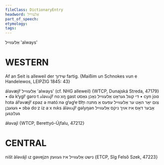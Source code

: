 ```yaml
---
fileClass: DictionaryEntry
headword: אַלעווײַל
part_of_speech: 
etymology: 
tags: 
---
```

אַלעווײַל
'always'

WESTERN
========

Af an Seit is alleweil der שידוך fartig.
{Maißim un Schnokes vun e Handelewos, LEIPZIG 1845: 43}

áləvæjlʲ אַלעווײַל 'always' (cf. NHG alleweil) {WTCP, Dunajská Streda, 47179}
	•	də kʲyglʲ gəroˑt ⲁləvⲁjlʲ noːxŋ gast די קוגל געראָט אַלעווײַל נאָכן גאַסט
	•	cyn joα hɔtə álʲəvæjlʲ ɛpəz ə matóːnə gʲəgʲeˑb͡m̩ צום יאָר האָט ער אַלעווײַל עפּעס אַ מתּנה געגעבן
	•	ɔbə doˑz iz aˑx nɩks áləvⲁjlʲ gəlyŋən אָבער דאָס איז אויך ניקס אַלעווײַל געלונגען

áɫəvajl {WTCP, Berettyó-Újfalu, 47212}

CENTRAL
========

ništ àləvájl ɩz gəvejzn נישט אַלעווײַל איז געוועזן {ETCP, Sîg Felső Szek, 47223}